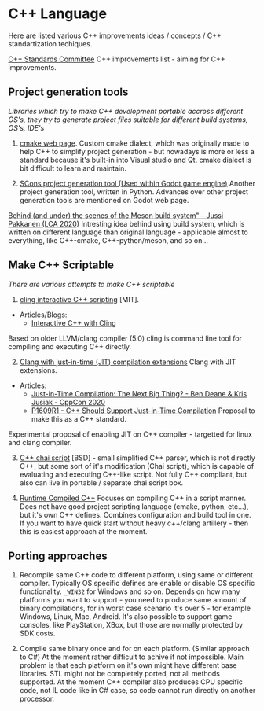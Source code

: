 # C++ Language

Here are listed various C++ improvements ideas / concepts / C++ standartization techiques.

[C++ Standards Committee](http://www.open-std.org/jtc1/sc22/wg21/) C++ improvements list - aiming for C++ improvements.

## Project generation tools

*Libraries which try to make C++ development portable accross different OS's, they try to generate project files suitable for different build systems, OS's, IDE's*

1. [cmake web page](https://cmake.org/). Custom cmake dialect, which was originally made to help C++ to simplify project generation - but nowadays is more or less 
a standard because it's built-in into Visual studio and Qt. cmake dialect is bit difficult to learn and maintain.

2. [SCons project generation tool (Used within Godot game engine)](https://docs.godotengine.org/en/stable/development/compiling/introduction_to_the_buildsystem.html) Another project generation tool, written in Python. Advances over other project generation tools are mentioned on Godot web page.

[Behind (and under) the scenes of the Meson build system" - Jussi Pakkanen (LCA 2020)](https://youtu.be/iLN6wL7ExHU?t=923) Intresting idea behind using build system, which is written on different language than original language - applicable almost to everything, like C++-cmake, C++-python/meson, and so on...


## Make C++ Scriptable

*There are various attempts to make C++ scriptable*

1. [cling interactive C++ scripting](https://github.com/root-project/cling) [MIT].

  * Articles/Blogs:
    * [Interactive C++ with Cling](https://blog.llvm.org/posts/2020-11-30-interactive-cpp-with-cling/)

Based on older LLVM/clang compiler (5.0) cling is command line tool for compiling and executing C++ directly.

2. [Clang with just-in-time (JIT) compilation extensions](https://github.com/hfinkel/llvm-project-cxxjit) Clang with JIT extensions.

  * Articles:
    * [Just-in-Time Compilation: The Next Big Thing? - Ben Deane & Kris Jusiak - CppCon 2020](https://www.youtube.com/watch?v=I3ov8HcdVKw)
    * [P1609R1 - C++ Should Support Just-in-Time Compilation](http://www.open-std.org/jtc1/sc22/wg21/docs/papers/2019/p1609r1.html) Proposal to make this as a C++ standard.

Experimental proposal of enabling JIT on C++ compiler - targetted for linux and clang compiler.

3. [C++ chai script](http://chaiscript.com/) [BSD] - small simplified C++ parser, which is not directly C++, but some sort of it's modification (Chai script), which is capable of evaluating and executing C++-like script. Not fully C++ compliant, but also can live in portable / separate chai script box.

4. [Runtime Compiled C++](https://github.com/RuntimeCompiledCPlusPlus/RuntimeCompiledCPlusPlus) Focuses on compiling C++ in a script manner. Does not have good project scripting language (cmake, python, etc...), but it's own C++ defines. Combines configuration and build tool in one. If you want to have quick start without heavy c++/clang artillery - then this is easiest approach at the moment.

## Porting approaches

1. Recompile same C++ code to different platform, using same or different compiler. Typically OS specific defines are enable or disable OS specific functionality. `_WIN32` for Windows and so on. Depends on how many platforms you want to support - you need to produce same amount of binary compilations, for in worst case scenario it's over 5 - for example Windows, Linux, Mac, Android. It's also possible to support game consoles, like PlayStation, XBox, but those are normally protected by SDK costs.

2. Compile same binary once and for on each platform. (Similar approach to C#)
At the moment rather difficult to achive if not impossible. Main problem is that each platform on it's own might have different base libraries. STL might not be completely ported, not all methods supported. At the moment C++ compiler also produces CPU specific code, not IL code like in C# case, so code cannot run directly on another processor.

